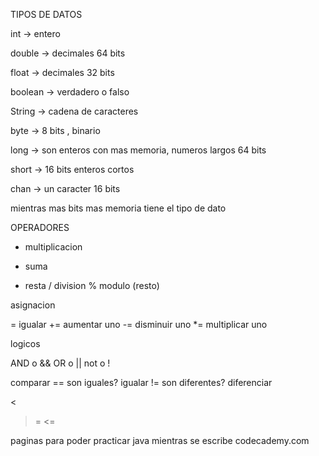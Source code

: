 TIPOS DE DATOS

int -> entero

double -> decimales 64 bits

float -> decimales 32 bits

boolean -> verdadero o falso

String -> cadena de caracteres

byte -> 8 bits , binario

long -> son enteros con mas memoria, numeros largos 64 bits

short -> 16 bits enteros cortos

chan -> un caracter 16 bits

mientras mas bits mas memoria tiene el tipo de dato

OPERADORES 

* multiplicacion
+ suma
-  resta
/  division 
%  modulo (resto)

asignacion

= igualar
+= aumentar uno
-= disminuir uno
*= multiplicar uno

logicos

AND o &&
OR o ||
not o !

comparar
== son iguales? igualar
!= son diferentes? diferenciar
>
<
>=
<=

paginas para poder practicar java mientras se escribe codecademy.com





